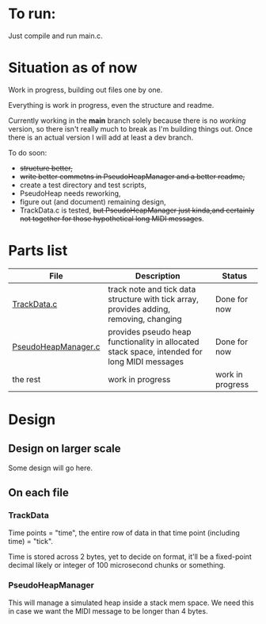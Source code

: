 # To run:
Just compile and run main.c.

# Situation as of now
Work in progress, building out files one by one.

Everything is work in progress, even the structure and readme.

Currently working in the **main** branch solely because there is no *working* version, so there isn't really much to break as I'm building things out. Once there is an actual version I will add at least a dev branch. 

To do soon:
- ~~structure better,~~
- ~~write better commetns in PseudoHeapManager and a better readme,~~
- create a test directory and test scripts,
- PseudoHeap needs reworking,
- figure out (and document) remaining design,
- TrackData.c is tested, ~~but PseudoHeapManager just kinda,and certainly not together for those hypothetical long MIDI messages~~.

# Parts list
| File | Description | Status |
| ----------- | ----------- | ----------- |
| [TrackData.c](#trackdata) | track note and tick data structure with tick array, provides adding, removing, changing | Done for now |
| [PseudoHeapManager.c](#PseudoHeapManager) | provides pseudo heap functionality in allocated stack space, intended for long MIDI messages | Done for now |
| the rest | work in progress | work in progress |


# Design
## Design on larger scale
Some design will go here.

## On each file 
### TrackData
Time points = "time", the entire row of data in that time point (including time) = "tick".

Time is stored across 2 bytes, yet to decide on format, it'll be a fixed-point decimal likely or integer of 100 microsecond chunks or something. 

### PseudoHeapManager
This will manage a simulated heap inside a stack mem space. We need this in case we want the MIDI message to be longer than 4 bytes. 